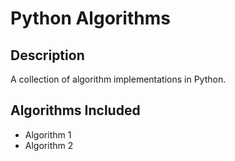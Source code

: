 # Python Algorithms 
 
## Description 
A collection of algorithm implementations in Python. 
 
## Algorithms Included 
- Algorithm 1 
- Algorithm 2 
